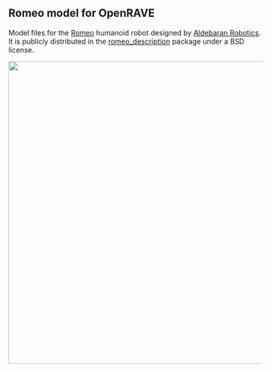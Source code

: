 ## Romeo model for OpenRAVE

Model files for the [Romeo](http://projetromeo.com/) humanoid robot designed by
[Aldebaran Robotics](https://www.ald.softbankrobotics.com/). It is publicly
distributed in the [romeo\_description](http://wiki.ros.org/romeo\_description>)
package under a BSD license.

<img src="https://scaron.info/images/openrave/romeo.png" width="600">
